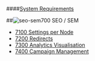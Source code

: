 ####[System Requirements](https://github.com/massiveart/sulu-docs/tree/master/system-requirements/ "Index of System Requirements")

##![seo-sem](https://raw.github.com/massiveart/sulu-docs/master/system-requirements/images/seo-sem.png)700 SEO / SEM

* [7100 Settings per Node](https://github.com/massiveart/sulu-docs/tree/master/system-requirements/700-seo-sem/7100_settings.md "7100 Settings per Node")
* [7200 Redirects](https://github.com/massiveart/sulu-docs/tree/master/system-requirements/700-seo-sem/7200_redirects.md "7200 Redirects")
* [7300 Analytics Visualisation](https://github.com/massiveart/sulu-docs/tree/master/system-requirements/700-seo-sem/7300_analytics.md "7300 Analytics Visualisation")
* [7400 Campaign Management](https://github.com/massiveart/sulu-docs/tree/master/system-requirements/700-seo-sem/7400_campaigns.md "7400 Campaign Management")